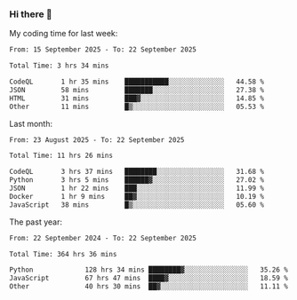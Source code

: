 ### Hi there 👋

My coding time for last week:

<!--START_SECTION:week-->

```txt
From: 15 September 2025 - To: 22 September 2025

Total Time: 3 hrs 34 mins

CodeQL       1 hr 35 mins    ███████████░░░░░░░░░░░░░░   44.58 %
JSON         58 mins         ███████░░░░░░░░░░░░░░░░░░   27.38 %
HTML         31 mins         ███▓░░░░░░░░░░░░░░░░░░░░░   14.85 %
Other        11 mins         █▒░░░░░░░░░░░░░░░░░░░░░░░   05.53 %
```

<!--END_SECTION:week-->

Last month:

<!--START_SECTION:month-->

```txt
From: 23 August 2025 - To: 22 September 2025

Total Time: 11 hrs 26 mins

CodeQL       3 hrs 37 mins   ████████░░░░░░░░░░░░░░░░░   31.68 %
Python       3 hrs 5 mins    ██████▓░░░░░░░░░░░░░░░░░░   27.02 %
JSON         1 hr 22 mins    ███░░░░░░░░░░░░░░░░░░░░░░   11.99 %
Docker       1 hr 9 mins     ██▓░░░░░░░░░░░░░░░░░░░░░░   10.19 %
JavaScript   38 mins         █▒░░░░░░░░░░░░░░░░░░░░░░░   05.60 %
```

<!--END_SECTION:month-->

The past year:

<!--START_SECTION:year-->

```txt
From: 22 September 2024 - To: 22 September 2025

Total Time: 364 hrs 36 mins

Python             128 hrs 34 mins ████████▓░░░░░░░░░░░░░░░░   35.26 %
JavaScript         67 hrs 47 mins  ████▓░░░░░░░░░░░░░░░░░░░░   18.59 %
Other              40 hrs 30 mins  ██▓░░░░░░░░░░░░░░░░░░░░░░   11.11 %
```

<!--END_SECTION:year-->
